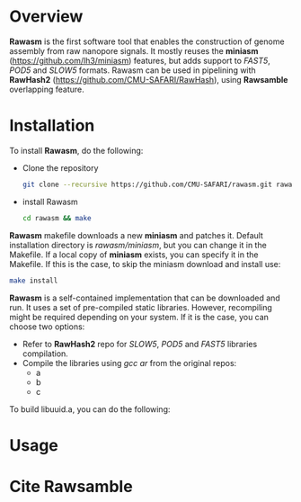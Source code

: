 # Overview
**Rawasm** is the first software tool that enables the construction of genome assembly from raw nanopore signals.
It mostly reuses the **miniasm** (https://github.com/lh3/miniasm) features, but adds support to _FAST5_, _POD5_ and _SLOW5_ formats.
Rawasm can be used in pipelining with **RawHash2** (https://github.com/CMU-SAFARI/RawHash), using **Rawsamble** overlapping feature.

# Installation

To install **Rawasm**, do the following:
* Clone the repository
  ```bash
  git clone --recursive https://github.com/CMU-SAFARI/rawasm.git rawasm
  ```
* install Rawasm
  ```bash
  cd rawasm && make
  ```

**Rawasm** makefile downloads a new **miniasm** and patches it. 
Default installation directory is _rawasm/miniasm_, but you can change it in the Makefile.
If a local copy of **miniasm** exists, you can specify it in the Makefile.
If this is the case, to skip the miniasm download and install use:
```bash
make install
```

**Rawasm** is a self-contained implementation that can be downloaded and run. It uses a set of pre-compiled static libraries.
However, recompiling might be required depending on your system. If it is the case, you can choose two options:
- Refer to **RawHash2** repo for _SLOW5_, _POD5_ and _FAST5_ libraries compilation.
- Compile the libraries using _gcc ar_ from the original repos:
  - a
  - b
  - c

 To build libuuid.a, you can do the following:
    





# Usage

# Cite Rawsamble
